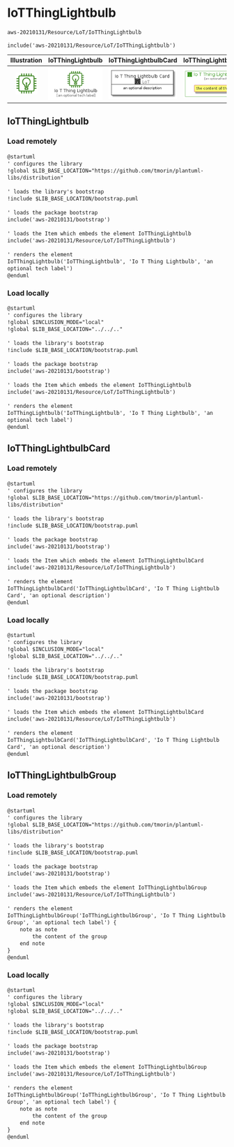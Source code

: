 # IoTThingLightbulb


```text
aws-20210131/Resource/LoT/IoTThingLightbulb
```

```text
include('aws-20210131/Resource/LoT/IoTThingLightbulb')
```



| Illustration | IoTThingLightbulb | IoTThingLightbulbCard | IoTThingLightbulbGroup |
| :---: | :---: | :---: | :---: |
| ![illustration for Illustration](../../../aws-20210131/Resource/LoT/IoTThingLightbulb.png) | ![illustration for IoTThingLightbulb](../../../aws-20210131/Resource/LoT/IoTThingLightbulb.Local.png) | ![illustration for IoTThingLightbulbCard](../../../aws-20210131/Resource/LoT/IoTThingLightbulbCard.Local.png) | ![illustration for IoTThingLightbulbGroup](../../../aws-20210131/Resource/LoT/IoTThingLightbulbGroup.Local.png) |




## IoTThingLightbulb

### Load remotely
```plantuml
@startuml
' configures the library
!global $LIB_BASE_LOCATION="https://github.com/tmorin/plantuml-libs/distribution"

' loads the library's bootstrap
!include $LIB_BASE_LOCATION/bootstrap.puml

' loads the package bootstrap
include('aws-20210131/bootstrap')

' loads the Item which embeds the element IoTThingLightbulb
include('aws-20210131/Resource/LoT/IoTThingLightbulb')

' renders the element
IoTThingLightbulb('IoTThingLightbulb', 'Io T Thing Lightbulb', 'an optional tech label')
@enduml
```

### Load locally
```plantuml
@startuml
' configures the library
!global $INCLUSION_MODE="local"
!global $LIB_BASE_LOCATION="../../.."

' loads the library's bootstrap
!include $LIB_BASE_LOCATION/bootstrap.puml

' loads the package bootstrap
include('aws-20210131/bootstrap')

' loads the Item which embeds the element IoTThingLightbulb
include('aws-20210131/Resource/LoT/IoTThingLightbulb')

' renders the element
IoTThingLightbulb('IoTThingLightbulb', 'Io T Thing Lightbulb', 'an optional tech label')
@enduml
```

## IoTThingLightbulbCard

### Load remotely
```plantuml
@startuml
' configures the library
!global $LIB_BASE_LOCATION="https://github.com/tmorin/plantuml-libs/distribution"

' loads the library's bootstrap
!include $LIB_BASE_LOCATION/bootstrap.puml

' loads the package bootstrap
include('aws-20210131/bootstrap')

' loads the Item which embeds the element IoTThingLightbulbCard
include('aws-20210131/Resource/LoT/IoTThingLightbulb')

' renders the element
IoTThingLightbulbCard('IoTThingLightbulbCard', 'Io T Thing Lightbulb Card', 'an optional description')
@enduml
```

### Load locally
```plantuml
@startuml
' configures the library
!global $INCLUSION_MODE="local"
!global $LIB_BASE_LOCATION="../../.."

' loads the library's bootstrap
!include $LIB_BASE_LOCATION/bootstrap.puml

' loads the package bootstrap
include('aws-20210131/bootstrap')

' loads the Item which embeds the element IoTThingLightbulbCard
include('aws-20210131/Resource/LoT/IoTThingLightbulb')

' renders the element
IoTThingLightbulbCard('IoTThingLightbulbCard', 'Io T Thing Lightbulb Card', 'an optional description')
@enduml
```

## IoTThingLightbulbGroup

### Load remotely
```plantuml
@startuml
' configures the library
!global $LIB_BASE_LOCATION="https://github.com/tmorin/plantuml-libs/distribution"

' loads the library's bootstrap
!include $LIB_BASE_LOCATION/bootstrap.puml

' loads the package bootstrap
include('aws-20210131/bootstrap')

' loads the Item which embeds the element IoTThingLightbulbGroup
include('aws-20210131/Resource/LoT/IoTThingLightbulb')

' renders the element
IoTThingLightbulbGroup('IoTThingLightbulbGroup', 'Io T Thing Lightbulb Group', 'an optional tech label') {
    note as note
        the content of the group
    end note
}
@enduml
```

### Load locally
```plantuml
@startuml
' configures the library
!global $INCLUSION_MODE="local"
!global $LIB_BASE_LOCATION="../../.."

' loads the library's bootstrap
!include $LIB_BASE_LOCATION/bootstrap.puml

' loads the package bootstrap
include('aws-20210131/bootstrap')

' loads the Item which embeds the element IoTThingLightbulbGroup
include('aws-20210131/Resource/LoT/IoTThingLightbulb')

' renders the element
IoTThingLightbulbGroup('IoTThingLightbulbGroup', 'Io T Thing Lightbulb Group', 'an optional tech label') {
    note as note
        the content of the group
    end note
}
@enduml
```

